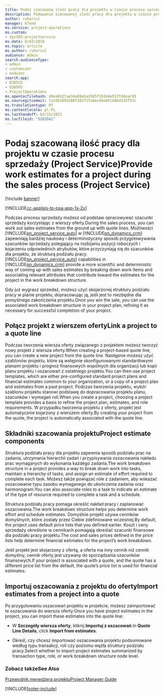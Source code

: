 ```yaml
---
title: Podaj szacowaną ilość pracy dla projektu w czasie procesu sprzedaży
description: Podawanie szacowanej ilość pracy dla projektu w czasie procesu sprzedaży w Project Service
author: ruhercul
manager: kfend
ms.service: project-operations
ms.custom:
- dyn365-projectservice
ms.date: 8/03/2018
ms.topic: article
ms.author: ruhercul
audience: Admin
search.audienceType:
- admin
- customizer
- enduser
search.app:
- D365CE
- D365PS
- ProjectOperations
ms.openlocfilehash: 49ea8327ae34a69eba1585f1b1b4e557fd4eac93
ms.sourcegitcommit: fa32b1893286f20271fa4ec4be8fc68bd135f53c
ms.translationtype: HT
ms.contentlocale: pl-PL
ms.lasthandoff: 02/15/2021
ms.locfileid: "5283561"
---
```

# <a name="provide-work-estimates-for-a-project-during-the-sales-process-project-service"></a><span data-ttu-id="c4d9a-103">Podaj szacowaną ilość pracy dla projektu w czasie procesu sprzedaży (Project Service)</span><span class="sxs-lookup"><span data-stu-id="c4d9a-103">Provide work estimates for a project during the sales process (Project Service)</span></span>

[!include [banner](../includes/psa-now-project-operations.md)]

[!INCLUDE[cc-applies-to-psa-app-1x-2x](../includes/cc-applies-to-psa-app-1x-2x.md)]

<span data-ttu-id="c4d9a-104">Podczas procesu sprzedaży możesz od podstaw opracowywać szacunki sprzedaży korzystając z wierszy oferty.</span><span class="sxs-lookup"><span data-stu-id="c4d9a-104">During the sales process, you can work out sales estimates from the ground up with quote lines.</span></span> <span data-ttu-id="c4d9a-105">Możliwości [!INCLUDE[pn_project_service_auto](../includes/pn-project-service-auto.md)] w [!INCLUDE[pn_dynamics_crm](../includes/pn-dynamics-crm.md)] zapewniają bardziej naukowy i deterministyczny sposób przygotowywania szacunków sprzedaży polegający na rozbijaniu pozycji roboczych i kojarzeniu odpowiednich atrybutów, które przyczyniają się do szacunków dla projektu, ze strukturą podziału pracy.</span><span class="sxs-lookup"><span data-stu-id="c4d9a-105">[!INCLUDE[pn_project_service_auto](../includes/pn-project-service-auto.md)] capabilities in [!INCLUDE[pn_dynamics_crm](../includes/pn-dynamics-crm.md)] provide a more scientific and deterministic way of coming up with sales estimates by breaking down work items and associating relevant attributes that contribute toward the estimates for the project in the work breakdown structure.</span></span>  
  
 <span data-ttu-id="c4d9a-106">Gdy już wygrasz sprzedaż, możesz użyć skojarzonej struktury podziału pracy w planie projektu, dopracowując ją, jeśli jest to niezbędne dla pomyślnego zakończenia projektu.</span><span class="sxs-lookup"><span data-stu-id="c4d9a-106">Once you win the sale, you can use the associated work breakdown structure in your project plan, refining it as necessary for successful completion of your project.</span></span>  
  
## <a name="link-a-project-to-a-quote-line"></a><span data-ttu-id="c4d9a-107">Połącz projekt z wierszem oferty</span><span class="sxs-lookup"><span data-stu-id="c4d9a-107">Link a project to a quote line</span></span>  
 <span data-ttu-id="c4d9a-108">Podczas tworzenia wiersza oferty związanego z projektem możesz tworzyć nowy projekt z wiersza oferty.</span><span class="sxs-lookup"><span data-stu-id="c4d9a-108">When creating a project-based quote line, you can create a new project from the quote line.</span></span> <span data-ttu-id="c4d9a-109">Następnie możesz użyć szablonów projektu, które są wstępnie skonfigurowanymi standardowymi planami projektu i prognoz finansowych wspólnych dla organizacji lub kopii planu projektu i oszacowań z ostatniego projektu.</span><span class="sxs-lookup"><span data-stu-id="c4d9a-109">You can then use project templates, which are either pre-configured standard project plans and financial estimates common to your organization, or a copy of a project plan and estimates from a past project.</span></span> <span data-ttu-id="c4d9a-110">Podczas tworzenia projektu, wybór szablonu projektu stanowi podstawę do dopracowania projektu planu, szacunków i wymagań roli.</span><span class="sxs-lookup"><span data-stu-id="c4d9a-110">When you create a project, choosing a project template provides a basis to refine the project plan, estimates, and role requirements.</span></span> <span data-ttu-id="c4d9a-111">W przypadku tworzenia projektu z oferty, projekt jest automatycznie kojarzony z wierszem oferty.</span><span class="sxs-lookup"><span data-stu-id="c4d9a-111">By creating your project from the quote, the project is automatically associated with the quote line.</span></span>  
  
## <a name="project-estimate-components"></a><span data-ttu-id="c4d9a-112">Składniki szacowania projektu</span><span class="sxs-lookup"><span data-stu-id="c4d9a-112">Project estimate components</span></span>  
 <span data-ttu-id="c4d9a-113">Struktura podziału pracy dla projektu zapewnia sposób podziału prac na zadania, utrzymania hierarchii zadań i przypisywania oszacowania nakładu prac wymaganych do wykonania każdego zadania.</span><span class="sxs-lookup"><span data-stu-id="c4d9a-113">The work breakdown structure in a project provides a way to break down work into tasks, maintain a hierarchy of tasks, and assign an estimate of effort required to complete each task.</span></span> <span data-ttu-id="c4d9a-114">Możesz także powiązać role z zadaniem, aby wskazać oszacowanie typu zasobu wymaganego do ukończenia zadania oraz harmonogram.</span><span class="sxs-lookup"><span data-stu-id="c4d9a-114">You can also associate roles to a task to indicate an estimate of the type of resource required to complete a task and a schedule.</span></span>  
  
 <span data-ttu-id="c4d9a-115">Struktura podziału pracy pomaga określić nakład pracy i zaplanować oszacowania.</span><span class="sxs-lookup"><span data-stu-id="c4d9a-115">The work breakdown structure helps you determine work effort and schedule estimates.</span></span> <span data-ttu-id="c4d9a-116">Domyślnie projekt używa cenników domyślnych, które zostały przez Ciebie zdefiniowane wcześniej.</span><span class="sxs-lookup"><span data-stu-id="c4d9a-116">By default, the project uses default price lists that you defined earlier.</span></span> <span data-ttu-id="c4d9a-117">Koszt i ceny sprzedaży określone w cennikach pomagają określać szacunki finansowe dla podziału pracy projektu.</span><span class="sxs-lookup"><span data-stu-id="c4d9a-117">The cost and sales prices defined in the price lists help determine financial estimates for the project’s work breakdown.</span></span>  
  
 <span data-ttu-id="c4d9a-118">Jeśli projekt jest skojarzony z ofertą, a oferta ma inny cennik niż cennik domyślny, cennik oferty jest używany do sporządzania szacunków finansowych.</span><span class="sxs-lookup"><span data-stu-id="c4d9a-118">If your project is associated with a quote, and the quote has a different price list from the default, the quote’s price list is used for financial estimates.</span></span>  
  
## <a name="import-estimates-from-a-project-into-a-quote"></a><span data-ttu-id="c4d9a-119">Importuj oszacowania z projektu do oferty</span><span class="sxs-lookup"><span data-stu-id="c4d9a-119">Import estimates from a project into a quote</span></span>  
 <span data-ttu-id="c4d9a-120">Po przygotowaniu oszacowań projektu w projekcie, możesz zaimportować te oszacowania do wiersza oferty:</span><span class="sxs-lookup"><span data-stu-id="c4d9a-120">Once you have project estimates in the project, you can import these estimates into the quote line:</span></span>  
  
-   <span data-ttu-id="c4d9a-121">W **Szczegóły wiersza oferty**, kliknij **Importuj z oszacowań**.</span><span class="sxs-lookup"><span data-stu-id="c4d9a-121">In **Quote Line Details**, click **Import from estimates**.</span></span> 

-   <span data-ttu-id="c4d9a-122">Określ, czy chcesz importować oszacowania projektu podsumowane według typu transakcji, roli czy poziomu węzła struktury podziału pracy.</span><span class="sxs-lookup"><span data-stu-id="c4d9a-122">Select whether to import project estimates summarized by transaction type, role, or work breakdown structure node level.</span></span>  
  
### <a name="see-also"></a><span data-ttu-id="c4d9a-123">Zobacz także</span><span class="sxs-lookup"><span data-stu-id="c4d9a-123">See Also</span></span>  
 [<span data-ttu-id="c4d9a-124">Przewodnik menedżera projektu</span><span class="sxs-lookup"><span data-stu-id="c4d9a-124">Project Manager Guide</span></span>](../psa/project-manager-guide.md)


[!INCLUDE[footer-include](../includes/footer-banner.md)]